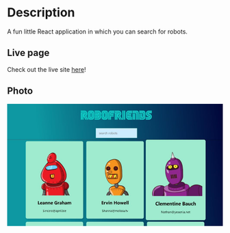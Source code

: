 # Description

A fun little React application in which you can search for robots.

## Live page
Check out the live site [here](www.adowen.github.io/robofriends)!

## Photo

![Ooooh robots](./src/assets/images/robofriend-screen.jpg)